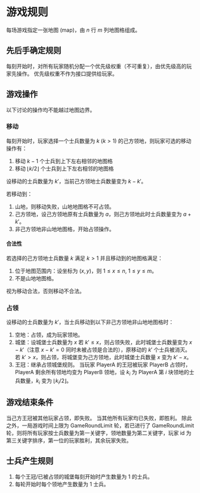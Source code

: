 # 游戏规则

每场游戏指定一张地图 (map)，由 $n$ 行 $m$ 列地图格组成。

## 先后手确定规则

每刻开始时，对所有玩家随机分配一个优先级权重（不可重复），由优先级高的玩家先操作。
优先级权重不作为接口提供给玩家。

## 游戏操作

以下讨论的操作均不能越过地图边界。

### 移动

每刻开始时，玩家选择一个士兵数量为 $k\ (k > 1)$ 的己方领地，则玩家可选的移动操作有：

1. 移动 $k - 1$ 个士兵到上下左右相邻的地图格
2. 移动 $\lfloor k / 2 \rfloor$ 个士兵到上下左右相邻的地图格

设移动的士兵数量为 $k'$，当前己方领地士兵数量变为 $k - k'$。

若移动到：
1. 山地，则移动失败，山地地图格不可占领。
2. 己方领地，设己方领地原有士兵数量为 $a$，则己方领地此时士兵数量变为 $a + k'$。
3. 非己方领地非山地地图格，开始占领操作。

#### 合法性
若选择的己方领地士兵数量 $k$ 满足 $k > 1$ 并且移动到的地图格满足：
1. 位于地图范围内：设坐标为 $(x, y)$，则 $1 \leq x \leq n,\ 1 \leq y \leq m$。
2. 不是山地地图格。

视为移动合法，否则移动不合法。

### 占领

设移动的士兵数量为 $k'$，当士兵移动到以下非己方领地非山地地图格时：

1. 空地：占领，成为玩家领地。
2. 城堡：设城堡士兵数量为 $x$
若 $k' \leq x$，则占领失败，此时城堡士兵数量变为 $x - k'$（注意 $x - k' = 0$ 同时未被占领是合法的），原移动的 $k'$ 个士兵被消灭。
若 $k' > x$，则占领，将城堡变为己方领地，此时城堡士兵数量 $x$ 变为 $k' - x$。
3. 王冠：继承占领城堡规则。
当玩家 PlayerA 的王冠被玩家 PlayerB 占领时，PlayerA 剩余所有领地均变为 PlayerB 领地，设 $k_i$ 为 PlayerA 第 $i$ 块领地的士兵数量，$k_i$ 变为 $\lfloor{k_i/2}\rfloor$。

## 游戏结束条件
当己方王冠被其他玩家占领，即失败。
当其他所有玩家均已失败，即胜利。
除此之外，一局游戏时间上限为 GameRoundLimit 轮，若已进行了 GameRoundLimit 轮，则将所有玩家按士兵数量为第一关键字，领地数量为第二关键字，玩家 id 为第三关键字排序，第一位的玩家胜利，其余玩家失败。

## 士兵产生规则

1. 每个王冠/已被占领的城堡每刻开始时产生数量为 $1$ 的士兵。
2. 每轮开始时每个领地产生数量为 $1$ 士兵。